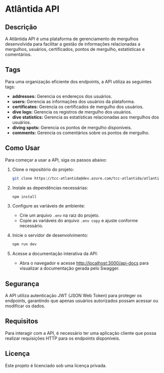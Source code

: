 # Atlântida API

## Descrição 
A Atlântida API é uma plataforma de gerenciamento de mergulhos desenvolvida para facilitar a gestão de informações relacionadas a mergulhos, usuários, certificados, pontos de mergulho, estatísticas e comentários.

## Tags
Para uma organização eficiente dos endpoints, a API utiliza as seguintes tags:

- **addresses:** Gerencia os endereços dos usuários.
- **users:** Gerencia as informações dos usuários da plataforma.
- **certificates:** Gerencia os certificados de mergulho dos usuários.
- **dive logs:** Gerencia os registros de mergulho dos usuários.
- **dive statistics:** Gerencia as estatísticas relacionadas aos mergulhos dos usuários.
- **diving spots:** Gerencia os pontos de mergulho disponíveis.
- **comments:** Gerencia os comentários sobre os pontos de mergulho.

## Como Usar
Para começar a usar a API, siga os passos abaixo:

1. Clone o repositório do projeto:
   ```bash
   git clone https://tcc-atlantida@dev.azure.com/tcc-atlantida/atlantida/_git/atlantida-api
   ```

2. Instale as dependências necessárias:
   ```bash
   npm install
   ```

3. Configure as variáveis de ambiente:
   - Crie um arquivo `.env` na raiz do projeto.
   - Copie as variáveis do arquivo `.env copy` e ajuste conforme necessário.

4. Inicie o servidor de desenvolvimento:
   ```bash
   npm run dev
   ```

5. Acesse a documentação interativa da API:
   - Abra o navegador e acesse [http://localhost:3000/api-docs](http://localhost:3000/api-docs) para visualizar a documentação gerada pelo Swagger.

## Segurança
A API utiliza autenticação JWT (JSON Web Token) para proteger os endpoints, garantindo que apenas usuários autorizados possam acessar ou modificar os dados.

## Requisitos
Para interagir com a API, é necessário ter uma aplicação cliente que possa realizar requisições HTTP para os endpoints disponíveis.

## Licença
Este projeto é licenciado sob uma licença privada.